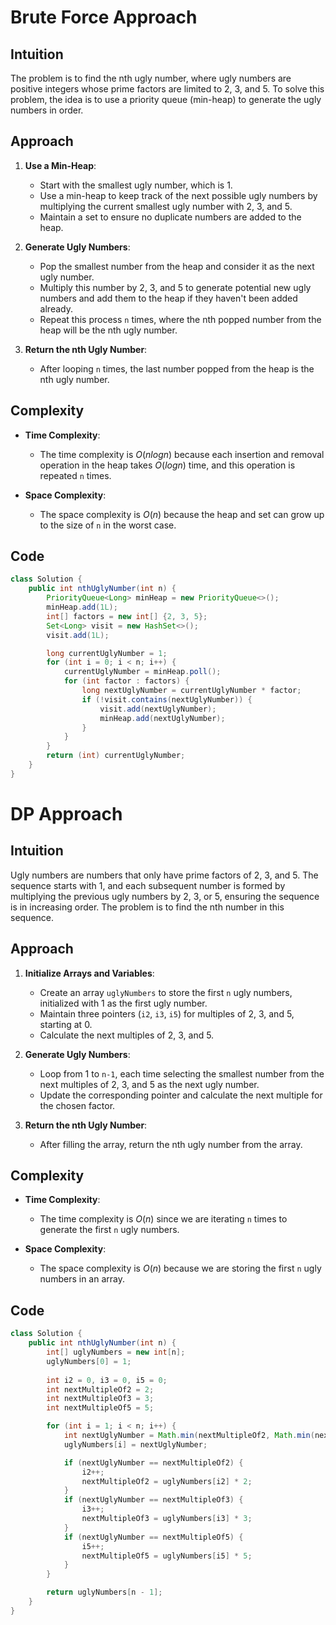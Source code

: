 # Brute Force Approach

## Intuition
The problem is to find the nth ugly number, where ugly numbers are positive integers whose prime factors are limited to 2, 3, and 5. To solve this problem, the idea is to use a priority queue (min-heap) to generate the ugly numbers in order.

## Approach
1. **Use a Min-Heap**:
   - Start with the smallest ugly number, which is 1. 
   - Use a min-heap to keep track of the next possible ugly numbers by multiplying the current smallest ugly number with 2, 3, and 5.
   - Maintain a set to ensure no duplicate numbers are added to the heap.

2. **Generate Ugly Numbers**:
   - Pop the smallest number from the heap and consider it as the next ugly number.
   - Multiply this number by 2, 3, and 5 to generate potential new ugly numbers and add them to the heap if they haven't been added already.
   - Repeat this process `n` times, where the nth popped number from the heap will be the nth ugly number.

3. **Return the nth Ugly Number**:
   - After looping `n` times, the last number popped from the heap is the nth ugly number.

## Complexity
- **Time Complexity**:
  - The time complexity is $O(n log n)$ because each insertion and removal operation in the heap takes $O(log n)$ time, and this operation is repeated `n` times.

- **Space Complexity**:
  - The space complexity is $O(n)$ because the heap and set can grow up to the size of `n` in the worst case.

## Code
```java
class Solution {
    public int nthUglyNumber(int n) {
        PriorityQueue<Long> minHeap = new PriorityQueue<>();
        minHeap.add(1L);
        int[] factors = new int[] {2, 3, 5};
        Set<Long> visit = new HashSet<>();
        visit.add(1L);

        long currentUglyNumber = 1;
        for (int i = 0; i < n; i++) {
            currentUglyNumber = minHeap.poll();
            for (int factor : factors) {
                long nextUglyNumber = currentUglyNumber * factor;
                if (!visit.contains(nextUglyNumber)) {
                    visit.add(nextUglyNumber);
                    minHeap.add(nextUglyNumber);
                }
            }
        }
        return (int) currentUglyNumber;
    }
}
```
# DP Approach

## Intuition
Ugly numbers are numbers that only have prime factors of 2, 3, and 5. The sequence starts with 1, and each subsequent number is formed by multiplying the previous ugly numbers by 2, 3, or 5, ensuring the sequence is in increasing order. The problem is to find the nth number in this sequence.

## Approach
1. **Initialize Arrays and Variables**: 
   - Create an array `uglyNumbers` to store the first `n` ugly numbers, initialized with 1 as the first ugly number.
   - Maintain three pointers (`i2`, `i3`, `i5`) for multiples of 2, 3, and 5, starting at 0.
   - Calculate the next multiples of 2, 3, and 5.

2. **Generate Ugly Numbers**:
   - Loop from 1 to `n-1`, each time selecting the smallest number from the next multiples of 2, 3, and 5 as the next ugly number.
   - Update the corresponding pointer and calculate the next multiple for the chosen factor.

3. **Return the nth Ugly Number**:
   - After filling the array, return the nth ugly number from the array.

## Complexity
- **Time Complexity**: 
  - The time complexity is $O(n)$ since we are iterating `n` times to generate the first `n` ugly numbers.

- **Space Complexity**: 
  - The space complexity is $O(n)$ because we are storing the first `n` ugly numbers in an array.

## Code
```java
class Solution {
    public int nthUglyNumber(int n) {
        int[] uglyNumbers = new int[n];
        uglyNumbers[0] = 1;
        
        int i2 = 0, i3 = 0, i5 = 0;
        int nextMultipleOf2 = 2;
        int nextMultipleOf3 = 3;
        int nextMultipleOf5 = 5;

        for (int i = 1; i < n; i++) {
            int nextUglyNumber = Math.min(nextMultipleOf2, Math.min(nextMultipleOf3, nextMultipleOf5));
            uglyNumbers[i] = nextUglyNumber;

            if (nextUglyNumber == nextMultipleOf2) {
                i2++;
                nextMultipleOf2 = uglyNumbers[i2] * 2;
            }
            if (nextUglyNumber == nextMultipleOf3) {
                i3++;
                nextMultipleOf3 = uglyNumbers[i3] * 3;
            }
            if (nextUglyNumber == nextMultipleOf5) {
                i5++;
                nextMultipleOf5 = uglyNumbers[i5] * 5;
            }
        }

        return uglyNumbers[n - 1];
    }
}
```